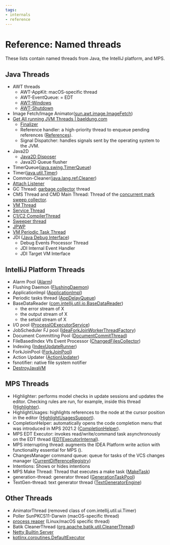 ```yaml
---
tags:
- internals
- reference
---
```


# Reference: Named threads

These lists contain named threads from Java, the IntelliJ platform, and MPS.

## Java Threads

- AWT threads
    - AWT-AppKit: macOS-specific thread
    - AWT-EventQueue: = EDT
    - [AWT-Windows](https://stackoverflow.com/a/21597955/16577108)
    - [AWT-Shutdown](http://srcrr.com/java/oracle/openjdk/6/reference/sun/awt/AWTAutoShutdown.html)
- Image Fetch/Image Animator([sun.awt.image.ImageFetch](https://github.com/openjdk/jdk/blob/6765f902505fbdd02f25b599f942437cd805cad1/src/java.desktop/share/classes/sun/awt/image/ImageFetcher.java#L32))
- [Get All running JVM Threads | baeldung.com](https://www.baeldung.com/java-get-all-threads)
    - [Finalizer](https://www.baeldung.com/java-finalize)
    - Reference handler: a high-priority thread to enqueue pending references ([References](https://docs.oracle.com/en/java/javase/11/docs/api/java.base/java/lang/ref/Reference.html)).
    - Signal Dispatcher: handles signals sent by the operating system to the JVM.
- Java2D
    - [Java2D Disposer](https://stackoverflow.com/a/7959447/16577108jav)
    - Java2D Queue flusher
- TimerQueue([java.swing.TimerQueue](https://resources.mpi-inf.mpg.de/d5/teaching/ss05/is05/javadoc/javax/swing/TimerQueue.html))
- Timer([java.util.Timer](https://docs.oracle.com/en/java/javase/11/docs/api/java.base/java/util/Timer.html))
- Common-Cleaner([java.lang.ref.Cleaner](https://docs.oracle.com/en/java/javase/11/docs/api/java.base/java/lang/ref/Cleaner.html))
- [Attach Listener](https://stackoverflow.com/a/8251753/16577108)
- GC Thread: [garbage collector](https://www.baeldung.com/jvm-garbage-collectors) thread
- CMS Thread and CMD Main Thread: Thread of the [concurrent mark sweep collector](https://docs.oracle.com/javase/8/docs/technotes/guides/vm/gctuning/cms.html).
- [VM Thread](https://stackoverflow.com/a/50774669/16577108)
- [Service Thread](https://stackoverflow.com/a/65227754/16577108)
- [C1/C2 CompilerThread](https://dzone.com/articles/jvm-c1-c2-compiler-thread-high-cpu-consumption)
- [Sweeper thread](https://stackoverflow.com/questions/55666827/what-are-threads-i-e-lightweight-processes-named-java-created-for#:~:text=Sweeper%20thread%20cleans%20up%20obsolete,runs%20cleaning%20actions%20of%20java)
- [JPWP](https://docs.oracle.com/javase/8/docs/technotes/guides/troubleshoot/introclientissues005.html)
- [VM Periodic Task Thread](https://stackoverflow.com/a/5259870/16577108)
- JDI ([Java Debug Interface](https://www.baeldung.com/java-debug-interface))
    - Debug Events Processor Thread
    - JDI Internal Event Handler
    - JDI Target VM Interface

## IntelliJ Platform Threads

- Alarm Pool ([Alarm](https://github.com/JetBrains/intellij-community/blob/4ca3ccd49776e9a298773fcf26f6cb4a10afc06c/platform/ide-core/src/com/intellij/util/Alarm.java#L32))
- Flushing Daemon ([FlushingDaemon](https://github.com/JetBrains/intellij-community/blob/master/platform/ide-core-impl/src/com/intellij/util/FlushingDaemon.java))
- ApplicationImpl ([ApplicationImpl](https://github.com/JetBrains/intellij-community/blob/79bf4b1ae08162fb2154fd0d058d8a8e31fa23a2/platform/core-api/src/com/intellij/openapi/application/Application.java#L20))
- Periodic tasks thread ([AppDelayQueue](https://github.com/JetBrains/intellij-community/blob/4ca3ccd49776e9a298773fcf26f6cb4a10afc06c/platform/util/src/com/intellij/util/concurrency/AppDelayQueue.java#L14))
- BaseDataReader ([com.intellij.util.io.BaseDataReader](https://github.com/JetBrains/intellij-community/blob/master/platform/util/src/com/intellij/util/io/BaseDataReader.java))
    - the error stream of X
    - the output stream of X
    - the setsid stream of X
- I/O pool ([ProcessIOExecutorService](https://github.com/JetBrains/intellij-community/blob/4ca3ccd49776e9a298773fcf26f6cb4a10afc06c/platform/util/src/com/intellij/execution/process/ProcessIOExecutorService.java#L12))
- JobScheduler FJ pool ([IdeaForkJoinWorkerThreadFactory](https://github.com/JetBrains/intellij-community/blob/master/platform/boot/src/com/intellij/concurrency/IdeaForkJoinWorkerThreadFactory.java))
- Document Committing Pool ([DocumentCommitThread](https://github.com/JetBrains/intellij-community/blob/master/platform/core-impl/src/com/intellij/psi/impl/DocumentCommitThread.java))
- FileBasedIndex Vfs Event Processor ([ChangedFilesCollector](https://github.com/JetBrains/intellij-community/blob/master/platform/lang-impl/src/com/intellij/util/indexing/events/ChangedFilesCollector.java))
- Indexing ([IndexUpdateRunner](https://github.com/JetBrains/intellij-community/blob/master/platform/lang-impl/src/com/intellij/util/indexing/contentQueue/IndexUpdateRunner.java))
- ForkJoinPool ([ForkJoinPool](https://docs.oracle.com/en/java/javase/11/docs/api/java.base/java/util/concurrent/ForkJoinPool.html))
- Action Updater ([ActionUpdater](https://github.com/JetBrains/intellij-community/blob/master/platform/platform-impl/src/com/intellij/openapi/actionSystem/impl/ActionUpdater.java))
- fsnotifier: native file system notifier
- [DestroyJavaVM](https://stackoverflow.com/a/61063914/16577108)

## MPS Threads

- Highlighter: performs model checks in update sessions and updates the editor. Checking rules are run, for example, inside this thread ([Highlighter](https://github.com/JetBrains/MPS/blob/master/editor/editor-runtime/source/jetbrains/mps/nodeEditor/Highlighter.java)).
- HighlightUsages: highlights references to the node at the cursor position in the editor ([HighlightUsagesSupport](https://github.com/JetBrains/MPS/blob/master/editor/editor-runtime/source_gen/jetbrains/mps/editor/runtime/HighlightUsagesSupport.java)).
- CompletionHelper: automatically opens the code completion menu that was introduced in MPS 2021.2 ([CompletionHelper](https://github.com/JetBrains/MPS/blob/master/editor/editor-runtime/source/jetbrains/mps/nodeEditor/cellMenu/CompletionHelper.java)).
- MPS EDT Executor: invokes read/write/command task asynchronously on the EDT thread ([EDTExecutorInternal](https://github.com/JetBrains/MPS/blob/master/workbench/mps-platform/source/jetbrains/mps/smodel/EDTExecutorInternal.java)).
- MPS interrupting thread: augments the IDEA Platform write action with functionality essential for MPS ([](https://github.com/JetBrains/MPS/blob/master/workbench/mps-platform/source/jetbrains/mps/smodel/TryRunPlatformWriteHelper.java)).
- ChangesManager command queue: queue for tasks of the VCS changes manager ([CurrentDifferenceRegistry](https://github.com/JetBrains/MPS/blob/master/plugins/mps-vcs/vcs-platform/solutions/jetbrains.mps.ide.vcs.platform/source_gen/jetbrains/mps/vcs/changesmanager/CurrentDifferenceRegistry.java))
- Intentions: Shows or hides intentions
- MPS Make Thread: Thread that executes a make task ([MakeTask](https://github.com/JetBrains/MPS/blob/master/workbench/mps-platform/jetbrains.mps.ide.platform/source_gen/jetbrains/mps/ide/make/MakeTask.java))
- generation-thread: generator thread ([GenerationTaskPool](https://github.com/JetBrains/MPS/blob/master/core/generator/source/jetbrains/mps/generator/impl/GenerationTaskPool.java))
- TextGen-thread: text generator thread ([TextGeneratorEngine](https://github.com/JetBrains/MPS/blob/76b099c00163c96001d9a1f75c4ae7f59a10e8a4/core/textgen/source/jetbrains/mps/text/TextGeneratorEngine.java#L50))

## Other Threads

- AnimatorThread (removed class of com.intellij.util.ui.Timer)
- Poller SunPKCS11-Darwin (macOS-specific thread)
- [process reaper](https://stackoverflow.com/a/3836230/16577108) (Linux/macOS specific thread)
- Batik CleanerThread ([org.apache.batik.util.CleanerThread](https://xmlgraphics.apache.org/batik/javadoc/org/apache/batik/util/CleanerThread.html))
- [Netty Builtin Server](https://www.jetbrains.com/help/idea/php-built-in-web-server.html)
- [kotlinx.coroutines.DefaultExecutor](https://reflectoring.io/understanding-kotlin-coroutines-tutorial/)
